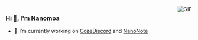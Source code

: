   <img align="right" alt="GIF" src="https://github-readme-stats.vercel.app/api?username=Nanomoa&show_icons=true" />
  
### Hi 👋, I'm Nanomoa

- 🔭 I’m currently working on [CozeDiscord](https://github.com/Nanomoa/CozeDiscord) and [NanoNote](https://github.com/Nanomoa/NanoNote)
